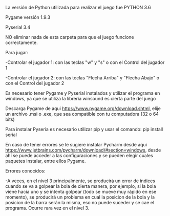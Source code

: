La versión de Python utilizada para realizar el juego fue PYTHON 3.6

Pygame versión 1.9.3

Pyserial 3.4

NO eliminar nada de esta carpeta para que el juego funcione correctamente.

Para jugar:

-Controlar el jugador 1: con las teclas "w" y "s" o con el Control del jugador 1

-Controlar el jugador 2: con las teclas "Flecha Arriba" y "Flecha Abajo" o con el Control del jugador 2

Es necesario tener Pygame y Pyserial instalados y utilizar el programa en windows, ya que se utiliza la librería winsound es cierta parte del juego

Descarga Pygame de aqui https://www.pygame.org/download.shtml, elije un archivo .msi o .exe, que sea compatible con tu computadora (32 o 64 bits)

Para instalar Pyseria es necesario utilizar pip y usar el comando: pip install serial

En caso de tener errores se le sugiere instalar Pycharm desde aqui https://www.jetbrains.com/pycharm/download/#section=windows, desde ahí se puede acceder a las configuraciones y se pueden elegir cuales paquetes instalar, entre ellos Pygame.

Errores conocidos:

-A veces, en el nivel 3 principalmente, se producirá un error de índices cuando se va a golpear la bola de cierta manera, por ejemplo, si la bola viene hacia uno y se intenta golpear (todo se mueve muy rápido en ese momento), se producirá un problema en cual la posicion de la bola y la posicion de la barra serán la misma, eso no puede suceder y se cae el programa. Ocurre rara vez en el nivel 3.

